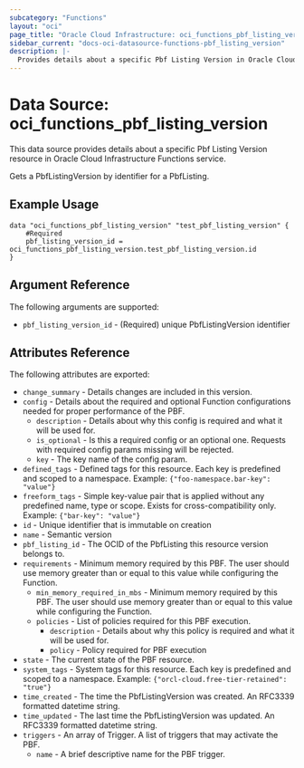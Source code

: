 ```yaml
---
subcategory: "Functions"
layout: "oci"
page_title: "Oracle Cloud Infrastructure: oci_functions_pbf_listing_version"
sidebar_current: "docs-oci-datasource-functions-pbf_listing_version"
description: |-
  Provides details about a specific Pbf Listing Version in Oracle Cloud Infrastructure Functions service
---
```


# Data Source: oci_functions_pbf_listing_version
This data source provides details about a specific Pbf Listing Version resource in Oracle Cloud Infrastructure Functions service.

Gets a PbfListingVersion by identifier for a PbfListing.

## Example Usage

```hcl
data "oci_functions_pbf_listing_version" "test_pbf_listing_version" {
	#Required
	pbf_listing_version_id = oci_functions_pbf_listing_version.test_pbf_listing_version.id
}
```

## Argument Reference

The following arguments are supported:

* `pbf_listing_version_id` - (Required) unique PbfListingVersion identifier


## Attributes Reference

The following attributes are exported:

* `change_summary` - Details changes are included in this version.
* `config` - Details about the required and optional Function configurations needed for proper performance of the PBF. 
	* `description` - Details about why this config is required and what it will be used for.
	* `is_optional` - Is this a required config or an optional one. Requests with required config params missing will be rejected.
	* `key` - The key name of the config param.
* `defined_tags` - Defined tags for this resource. Each key is predefined and scoped to a namespace. Example: `{"foo-namespace.bar-key": "value"}` 
* `freeform_tags` - Simple key-value pair that is applied without any predefined name, type or scope. Exists for cross-compatibility only. Example: `{"bar-key": "value"}` 
* `id` - Unique identifier that is immutable on creation
* `name` - Semantic version
* `pbf_listing_id` - The OCID of the PbfListing this resource version belongs to.
* `requirements` - Minimum memory required by this PBF. The user should use memory greater than or equal to this value  while configuring the Function. 
	* `min_memory_required_in_mbs` - Minimum memory required by this PBF. The user should use memory greater than or equal to  this value while configuring the Function. 
	* `policies` - List of policies required for this PBF execution.
		* `description` - Details about why this policy is required and what it will be used for.
		* `policy` - Policy required for PBF execution
* `state` - The current state of the PBF resource.
* `system_tags` - System tags for this resource. Each key is predefined and scoped to a namespace. Example: `{"orcl-cloud.free-tier-retained": "true"}` 
* `time_created` - The time the PbfListingVersion was created. An RFC3339 formatted datetime string.
* `time_updated` - The last time the PbfListingVersion was updated. An RFC3339 formatted datetime string.
* `triggers` - An array of Trigger. A list of triggers that may activate the PBF.
	* `name` - A brief descriptive name for the PBF trigger.

